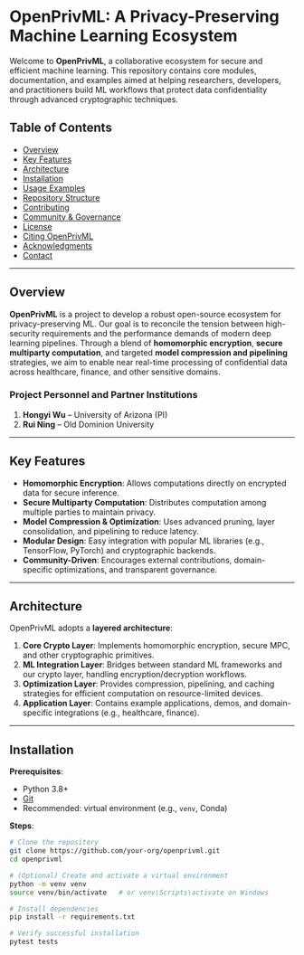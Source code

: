 # OpenPrivML: A Privacy-Preserving Machine Learning Ecosystem

Welcome to **OpenPrivML**, a collaborative ecosystem for secure and efficient machine learning. This repository contains core modules, documentation, and examples aimed at helping researchers, developers, and practitioners build ML workflows that protect data confidentiality through advanced cryptographic techniques.

## Table of Contents
- [Overview](#overview)
- [Key Features](#key-features)
- [Architecture](#architecture)
- [Installation](#installation)
- [Usage Examples](#usage-examples)
- [Repository Structure](#repository-structure)
- [Contributing](#contributing)
- [Community & Governance](#community--governance)
- [License](#license)
- [Citing OpenPrivML](#citing-openprivml)
- [Acknowledgments](#acknowledgments)
- [Contact](#contact)

---

## Overview
**OpenPrivML** is a project to develop a robust open-source ecosystem for privacy-preserving ML. Our goal is to reconcile the tension between high-security requirements and the performance demands of modern deep learning pipelines. Through a blend of **homomorphic encryption**, **secure multiparty computation**, and targeted **model compression and pipelining** strategies, we aim to enable near real-time processing of confidential data across healthcare, finance, and other sensitive domains.

### Project Personnel and Partner Institutions
1. **Hongyi Wu** – University of Arizona (PI)
2. **Rui Ning** – Old Dominion University  

---

## Key Features
- **Homomorphic Encryption**: Allows computations directly on encrypted data for secure inference.
- **Secure Multiparty Computation**: Distributes computation among multiple parties to maintain privacy.
- **Model Compression & Optimization**: Uses advanced pruning, layer consolidation, and pipelining to reduce latency.
- **Modular Design**: Easy integration with popular ML libraries (e.g., TensorFlow, PyTorch) and cryptographic backends.
- **Community-Driven**: Encourages external contributions, domain-specific optimizations, and transparent governance.

---

## Architecture
OpenPrivML adopts a **layered architecture**:
1. **Core Crypto Layer**: Implements homomorphic encryption, secure MPC, and other cryptographic primitives.
2. **ML Integration Layer**: Bridges between standard ML frameworks and our crypto layer, handling encryption/decryption workflows.
3. **Optimization Layer**: Provides compression, pipelining, and caching strategies for efficient computation on resource-limited devices.
4. **Application Layer**: Contains example applications, demos, and domain-specific integrations (e.g., healthcare, finance).

---

## Installation
**Prerequisites**:
- Python 3.8+  
- [Git](https://git-scm.com/)  
- Recommended: virtual environment (e.g., `venv`, Conda)

**Steps**:
```bash
# Clone the repository
git clone https://github.com/your-org/openprivml.git
cd openprivml

# (Optional) Create and activate a virtual environment
python -m venv venv
source venv/bin/activate   # or venv\Scripts\activate on Windows

# Install dependencies
pip install -r requirements.txt

# Verify successful installation
pytest tests
